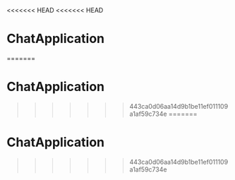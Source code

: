 <<<<<<< HEAD
<<<<<<< HEAD
# ChatApplication
=======
# ChatApplication
>>>>>>> 443ca0d06aa14d9b1be11ef011109a1af59c734e
=======
# ChatApplication
>>>>>>> 443ca0d06aa14d9b1be11ef011109a1af59c734e
